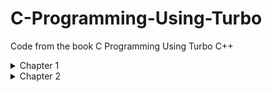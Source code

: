 # C-Programming-Using-Turbo
Code from the book C Programming Using Turbo C++

<details>
  <summary>Chapter 1</summary>

  ### [oneline.c](./Chapter1/ONELINE.C)

  Page 9

  `I charge thee, speak!`

  ### [printwo.c](./Chapter1/PRINTWO.C)

  Page 20

  `This is the number two: 2`

  ### [venus.c](./Chapter1/VENUS.C)

  Page 21

  ```
  Venus is 67 million miles

  from the sun.
  ```

  ### [sayjay.c](./Chapter1/SAYJAY.C)

  Page 22

  `The letter j is pronounced jay.`

  ### [oneline2.c](./Chapter1/ONELINE2.C)

  Page 24

  `I charge thee, speak!`

</details>
<details>
  <summary>Chapter 2</summary>

  ### [var.c](./Chapter2/VAR.C)

  Page 29

  ` This is the number two: 2 `

  ### [event.c](./Chapter2/EVENT.C)

  Page 33

  ` The winnning time in heat C of event 5 was 27.250000.`

  ### [event2.c](./Chapter2/EVENT2.C)

  Page 35

  ` The winning time in heat C of event 5 was 27.250000.`

  ### [event3.c](./Chapter2/EVENT3.C)

  Page 36

  ` The winning time in heat C of event 5 was 27.25. `

  ### [field.c](./Chapter2/FIELD.C)

  Page 37

  ` 3.0 12.5 523.3 `

  `300.0 1200.5 5300.3 `

  ### [field2.c](./Chapter2/FIELD2.C)

  Page 37

  ### [field3.c](./Chapter2/FIELD3.C)

  Page 39

  ### [tabtest.c](./Chapter2/TABTEST.C)

  Page 39

  ### [charbox.c](./Chapter2/CHARBOX.C)

  Page 41

  ### [box6char.c](./Chapter2/BOX6CHAR.C)

  Page 41

  ### [agc.c](./Chapter2/AGC.C)

  Page 43

  ### [event4.c](./Chapter2/EVENT4.C)

  Page 44

  ### [addrtest.c](./Chapter2/ADDRTEST.C)

  Page 46
</details>
